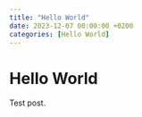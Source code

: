 ```yaml
---
title: "Hello World"
date: 2023-12-07 00:00:00 +0200
categories: [Hello World]
---
```


# Hello World

Test post.